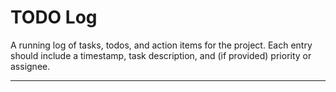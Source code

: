 # TODO Log

A running log of tasks, todos, and action items for the project. Each entry should include a timestamp, task description, and (if provided) priority or assignee.

---
